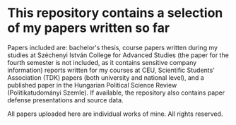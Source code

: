 # This repository contains a selection of my papers written so far
Papers included are: bachelor's thesis, course papers written during my studies at Széchenyi István College for Advanced Studies (the paper for the fourth semester is not included, as it contains sensitive company information) reports written for my courses at CEU, Scientific Students' Association (TDK) papers (both university and national level), and a published paper in the Hungarian Political Science Review (Politikatudományi Szemle). If available, the repository also contains paper defense presentations and source data.

All papers uploaded here are individual works of mine. All rights reserved.
